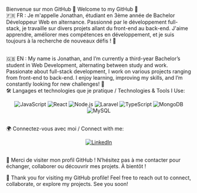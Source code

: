 Bienvenue sur mon GitHub 👋
Welcome to my GitHub 👋
<br>
🇫🇷 FR :
Je m'appelle Jonathan, étudiant en 3ème année de Bachelor Développeur Web en alternance.
Passionné par le développement full-stack, je travaille sur divers projets allant du front-end au back-end.
J'aime apprendre, améliorer mes compétences en développement, et je suis toujours à la recherche de nouveaux défis ! 🚀

<br>
🇬🇧 EN :
My name is Jonathan, and I’m currently a third-year Bachelor’s student in Web Development, alternating between study and work.
Passionate about full-stack development, I work on various projects ranging from front-end to back-end.
I enjoy learning, improving my skills, and I’m constantly looking for new challenges! 🚀

<br>
🛠️ Langages et technologies que je pratique / Technologies & Tools I Use:
<p align="center"> <img src="https://img.shields.io/badge/JavaScript-F7DF1E?style=for-the-badge&logo=javascript&logoColor=black" alt="JavaScript"> <img src="https://img.shields.io/badge/React-61DAFB?style=for-the-badge&logo=react&logoColor=black" alt="React"> <img src="https://img.shields.io/badge/Node.js-339933?style=for-the-badge&logo=nodedotjs&logoColor=white" alt="Node.js"> <img src="https://img.shields.io/badge/Laravel-FF2D20?style=for-the-badge&logo=laravel&logoColor=white" alt="Laravel"> <img src="https://img.shields.io/badge/TypeScript-007ACC?style=for-the-badge&logo=typescript&logoColor=white" alt="TypeScript"> <img src="https://img.shields.io/badge/MongoDB-47A248?style=for-the-badge&logo=mongodb&logoColor=white" alt="MongoDB"> <img src="https://img.shields.io/badge/MySQL-4479A1?style=for-the-badge&logo=mysql&logoColor=white" alt="MySQL"> </p> <br>
🌍 Connectez-vous avec moi / Connect with me:
<p align="center"> <a href="https://www.linkedin.com/in/jonathan-domergue-developpeurweb" target="_blank"> <img src="https://img.shields.io/badge/LinkedIn-0A66C2?style=for-the-badge&logo=linkedin&logoColor=white" alt="LinkedIn"> </a> </p> <br>
🌟 Merci de visiter mon profil GitHub !
N’hésitez pas à me contacter pour échanger, collaborer ou découvrir mes projets. À bientôt !

🌟 Thank you for visiting my GitHub profile!
Feel free to reach out to connect, collaborate, or explore my projects. See you soon!

<!--
**JDomergue91/JDomergue91** is a ✨ _special_ ✨ repository because its `README.md` (this file) appears on your GitHub profile.

Here are some ideas to get you started:

- 🔭 I’m currently working on ...
- 🌱 I’m currently learning ...
- 👯 I’m looking to collaborate on ...
- 🤔 I’m looking for help with ...
- 💬 Ask me about ...
- 📫 How to reach me: ...
- 😄 Pronouns: ...
- ⚡ Fun fact: ...
-->
